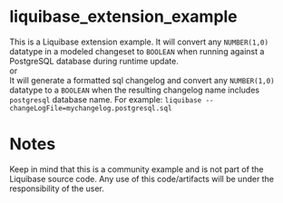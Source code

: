 # liquibase_extension_example
This is a Liquibase extension example.
It will convert any `NUMBER(1,0)` datatype in a modeled changeset to `BOOLEAN` when running against a PostgreSQL database during runtime update. </br>
or</br>
It will generate a formatted sql changelog and convert any `NUMBER(1,0)` datatype to a `BOOLEAN` when the resulting changelog name includes `postgresql` database name.
For example:
`liquibase --changeLogFile=mychangelog.postgresql.sql`


# Notes
Keep in mind that this is a community example and is not part of the Liquibase source code.
Any use of this code/artifacts will be under the responsibility of the user.
